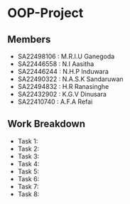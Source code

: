 # OOP-Project

## Members
  - SA22498106 : M.R.I.U Ganegoda
  - SA22446558 : N.I Aasitha
  - SA22446244 : N.H.P Induwara
  - SA22490322 : N.A.S.K Sandaruwan
  - SA22494832 : H.R Ranasinghe
  - SA22432902 : K.G.V Dinusara 
  - SA22410740 : A.F.A Refai

## Work Breakdown
  - Task 1: 
  - Task 2: 
  - Task 3:
  - Task 4:
  - Task 5:
  - Task 6: 
  - Task 7:
  - Task 8:
